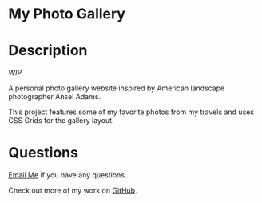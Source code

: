 # My Photo Gallery


# Description 

*WIP*

A personal photo gallery website inspired by American landscape photographer Ansel Adams. 

This project features some of my favorite photos from my travels and uses CSS Grids for the gallery layout.  



# Questions 
[Email Me](Chloe.a.harris17@gmail.com) if you have any questions.

Check out more of my work on [GitHub](https://github.com/chloeharris1).
